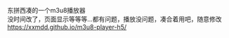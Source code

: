 东拼西凑的一个m3u8播放器<br>
没时间改了，页面显示等等等...都有问题，播放没问题，凑合着用吧，随意修改<br>
https://xxmdd.github.io/m3u8-player-h5/

